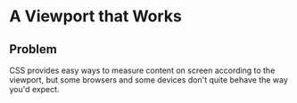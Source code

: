 # A Viewport that Works

## Problem

CSS provides easy ways to measure content on screen according to the viewport, but some browsers and some devices don't quite behave the way you'd expect.
